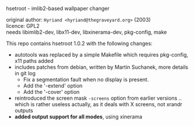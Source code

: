hsetroot - imlib2-based wallpaper changer

original author: `Hyriand <hyriand@thegraveyard.org>` (2003)  
licence: GPL2  
needs libimlib2-dev, libx11-dev, libxinerama-dev, pkg-config, make

This repo contains hsetroot 1.0.2 with the following changes:

   * autotools was replaced by a simple Makefile which requires pkg-config, x11 paths added
   * includes patches from debian, written by Martin Suchanek, more details in git log
     * Fix a segmentation fault when no display is present.
     * Add the '-extend' option
     * Add the '-cover' option
   * reintroduced the screen mask `-screens` option from earlier versions .. which is rather useless actually, as it deals with X screens, not xrandr outputs
   * **added output support for all modes**, using xinerama
